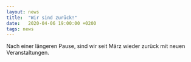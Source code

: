 ```yaml
---
layout: news
title:  "Wir sind zurück!"
date:   2020-04-06 19:00:00 +0200
tags: news
---
```


Nach einer längeren Pause, sind wir seit März wieder zurück mit neuen Veranstaltungen.
